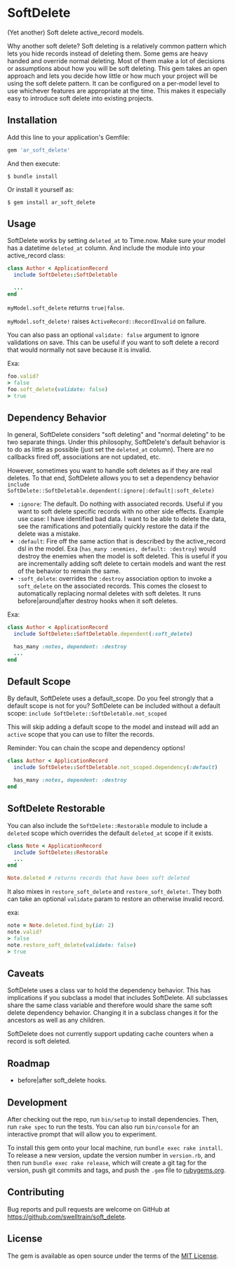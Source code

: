 # SoftDelete

(Yet another) Soft delete active_record models.  

Why another soft delete?  Soft deleting is a relatively common pattern which lets you hide records instead of deleting them.  Some gems are heavy handed and override normal deleting.  Most of them make a lot of decisions or assumptions about how you will be soft deleting.  This gem takes an open approach and lets you decide how little or how much your project will be using the soft delete pattern.  It can be configured on a per-model level to use whichever features are appropriate at the time.  This makes it especially easy to introduce soft delete into existing projects.

## Installation

Add this line to your application's Gemfile:

```ruby
gem 'ar_soft_delete'
```

And then execute:

    $ bundle install

Or install it yourself as:

    $ gem install ar_soft_delete

## Usage

SoftDelete works by setting `deleted_at` to Time.now.  Make sure your model has a datetime `deleted_at` column.  And include the module into your active_record class:

```ruby
class Author < ApplicationRecord
  include SoftDelete::SoftDeletable

  ...
end
```

`myModel.soft_delete` returns `true|false`.

`myModel.soft_delete!` raises `ActiveRecord::RecordInvalid` on failure.

You can also pass an optional `validate: false` argument to ignore validations on save.  This can be useful if you want to soft delete a record that would normally not save because it is invalid.

Exa:

```ruby
foo.valid?
> false
foo.soft_delete(validate: false)
> true
```

## Dependency Behavior

In general, SoftDelete considers "soft deleting" and "normal deleting" to be two separate things.  Under this philosophy, SoftDelete's default behavior is to do as little as possible (just set the `deleted_at` column).  There are no callbacks fired off, associations are not updated, etc.

However, sometimes you want to handle soft deletes as if they are real deletes.  To that end, SoftDelete allows you to set a dependency behavior
`include SoftDelete::SoftDeletable.dependent(:ignore|:default|:soft_delete)`
* `:ignore`: The default.  Do nothing with associated records.  Useful if you want to soft delete specific records with no other side effects.  Example use case:
I have identified bad data.  I want to be able to delete the data, see the ramifications and potentially quickly restore the data if the delete was a mistake.
* `:default`: Fire off the same action that is described by the active_record dsl in the model.  Exa (`has_many :enemies, default: :destroy`) would destroy the enemies when the model is soft deleted.  This is useful if you are incrementally adding soft delete to certain models and want the rest of the behavior to remain the same.
* `:soft_delete`: overrides the `:destroy` association option to invoke a `soft_delete` on the associated records.  This comes the closest to automatically replacing normal deletes with soft deletes.  It runs before|around|after destroy hooks when it soft deletes.

Exa:

```ruby
class Author < ApplicationRecord
  include SoftDelete::SoftDeletable.dependent(:soft_delete)

  has_many :notes, dependent: :destroy
  ...
end
```

## Default Scope

By default, SoftDelete uses a default_scope.  Do you feel strongly that a default scope is not for you?  SoftDelete can be included without a default scope:
`include SoftDelete::SoftDeletable.not_scoped`

This will skip adding a default scope to the model and instead will add an `active` scope that you can use to filter the records.

Reminder: You can chain the scope and dependency options!

```ruby
class Author < ApplicationRecord
  include SoftDelete::SoftDeletable.not_scoped.dependency(:default)

  has_many :notes, dependent: :destroy
end
```

## SoftDelete Restorable

You can also include the `SoftDelete::Restorable` module to include a `deleted` scope which overrides the default `deleted_at` scope if it exists.

```ruby
class Note < ApplicationRecord
  include SoftDelete::Restorable
  ...
end

Note.deleted # returns records that have been soft deleted
```

It also mixes in `restore_soft_delete` and `restore_soft_delete!`.  They both can take an optional `validate` param to restore an otherwise invalid record.

exa:
```ruby
note = Note.deleted.find_by(id: 2)
note.valid?
> false
note.restore_soft_delete(validate: false)
> true
```

## Caveats

SoftDelete uses a class var to hold the dependency behavior.  This has implications if you subclass a model that includes SoftDelete.  All subclasses share the same class variable and therefore would share the same soft delete dependency behavior.  Changing it in a subclass changes it for the ancestors as well as any children.

SoftDelete does not currently support updating cache counters when a record is soft deleted.

## Roadmap

* before|after soft_delete hooks.

## Development

After checking out the repo, run `bin/setup` to install dependencies. Then, run `rake spec` to run the tests. You can also run `bin/console` for an interactive prompt that will allow you to experiment.

To install this gem onto your local machine, run `bundle exec rake install`. To release a new version, update the version number in `version.rb`, and then run `bundle exec rake release`, which will create a git tag for the version, push git commits and tags, and push the `.gem` file to [rubygems.org](https://rubygems.org).

## Contributing

Bug reports and pull requests are welcome on GitHub at https://github.com/swelltrain/soft_delete.


## License

The gem is available as open source under the terms of the [MIT License](https://opensource.org/licenses/MIT).
